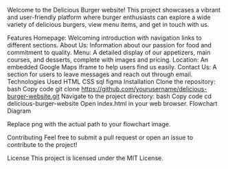 
Welcome to the Delicious Burger website! This project showcases a vibrant and user-friendly platform where burger enthusiasts can explore a wide variety of delicious burgers, view menu items, and get in touch with us.

Features
Homepage: Welcoming introduction with navigation links to different sections.
About Us: Information about our passion for food and commitment to quality.
Menu: A detailed display of our appetizers, main courses, and desserts, complete with images and pricing.
Location: An embedded Google Maps iframe to help users find us easily.
Contact Us: A section for users to leave messages and reach out through email.
Technologies Used
HTML
CSS
sql
figma
Installation
Clone the repository:
bash
Copy code
git clone https://github.com/yourusername/delicious-burger-website.git
Navigate to the project directory:
bash
Copy code
cd delicious-burger-website
Open index.html in your web browser.
Flowchart Diagram

Replace   png with the actual path to your flowchart image.

Contributing
Feel free to submit a pull request or open an issue to contribute to the project!

License
This project is licensed under the MIT License.

